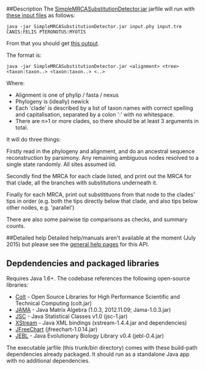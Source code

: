 ##Description
The [SimpleMRCASubstitutionDetector.jar](https://github.com/lonelyjoeparker/qmul-genome-convergence-pipeline/blob/master/trunk/bin/SimpleMRCASubstitutionDetector.jar) jarfile will run with [these input files](https://github.com/lonelyjoeparker/qmul-genome-convergence-pipeline/blob/master/trunk/examples/) as follows:

`java -jar SimpleMRCASubstitutionDetector.jar input.phy input.tre CANIS:FELIS PTERONOTUS:MYOTIS`

From that you should get [this output](https://github.com/lonelyjoeparker/qmul-genome-convergence-pipeline/blob/master/trunk/examples/output_SimpleMRCASubstitutionDetector.txt).



The format is:

`java -jar SimpleMRCASubstitutionDetector.jar <alignment> <tree> <taxon:taxon..> <taxon:taxon..> <..>`

Where:
 * Alignment is one of phylip / fasta  / nexus
 * Phylogeny is (ideally) newick 
 * Each 'clade' is described by a list of taxon names with correct spelling and capitalisation, separated by a colon ':' with no whitespace.
 * There are n>1 or more clades, so there should be at least 3 arguments in total.

It will do three things:

Firstly read in the phylogeny and alignment, and do an ancestral sequence reconstruction by parsimony. Any remaining ambiguous nodes resolved to a single state randomly. All sites assumed iid.

Secondly find the MRCA for each clade listed, and print out the MRCA for that clade, all the branches with substitutions underneath it.

Finally for each MRCA, print out substitituons from that node to the clades' tips in order (e.g. both the tips directly below that clade, and also tips below other nodes, e.g. 'parallel')

There are also some pairwise tip comparisons as checks, and summary counts. 

##Detailed help
Detailed help/manuals aren't available at the moment (July 2015) but please see the [general help pages](https://github.com/lonelyjoeparker/qmul-genome-convergence-pipeline/blob/master/trunk/bin/README.md#help) for this API.

## Depdendencies and packaged libraries

 Requires Java 1.6+. 
The codebase references the following open-source libraries:                 
* [Colt](https://dst.lbl.gov/ACSSoftware/colt/) - Open Source Libraries for High Performance Scientific and Technical Computing (colt.jar)
* [JAMA](http://math.nist.gov/javanumerics/jama/) - Java Matrix Algebra (1.0.3, 2012.11.09; Jama-1.0.3.jar)
* [JSC](http://www.jsc.nildram.co.uk/) - Java Statistical Classes v1.0 (jsc-1.jar)
* [XStream](http://x-stream.github.io/) - Java XML bindings (xstream-1.4.4.jar and dependencies)
* [JFreeChart](http://www.jfree.org/jfreechart/) (jfreechart-1.0.14.jar)
* [JEBL](http://sourceforge.net/projects/jebl/) - Java Evolutionary Biology Library v0.4 (jebl-0.4.jar)

The executable jarfile (this trunk/bin directory) comes with these build-path dependencies already packaged. It should run as a standalone Java app with no additional dependencies.


